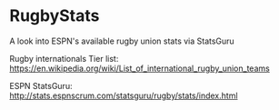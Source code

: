 # RugbyStats
A look into ESPN's available rugby union stats via StatsGuru


Rugby internationals Tier list:
https://en.wikipedia.org/wiki/List_of_international_rugby_union_teams

ESPN StatsGuru:
http://stats.espnscrum.com/statsguru/rugby/stats/index.html
